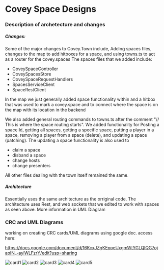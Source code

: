# Covey Space Designs

### Description of archetecture and changes

##### Changes:

Some of the major changes to Covey.Town include, Adding spaces files, changes to the map to add hitboxes for a space, and using towns.ts to act as a router for the covey.spaces
The spaces files that we added include:
- CoveySpaceController
- CoveySpacesStore
- CoveySpaceRequestHandlers
- SpacesServiceClient
- SpaceRestClient

In the map we just generally added space functionality within and a hitbox that was used to mark a covey.space and to connect where the space is on the map with its location in the backend

We also added general routing commands to towns.ts after the comment "// This is where the space routing starts". We added functionality for Posting a space Id, getting all spaces, getting a specific space, putting a player in a space, removing a player from a space (delete), and updating a space (patching). The updating a space functionality is also used to 
- claim a space
- disband a space
- change hosts
- change presenters

All other files dealing with the town itself remained the same.


##### Architecture
Essentially uses the same architecture as the orriginal code. The architecture uses Rest, and web sockets that we edited to work with spaces as seen above. More information in UML Diagram

### CRC and UML Diagrams

working on creating CRC cards/UML diagrams using google doc.
access here:

https://docs.google.com/document/d/16KcxJZgKEppeUxgmWtYGLQIQG7ojapIN_-aylWLFzrY/edit?usp=sharing

![card1](docs/cards/card1.png)
![card2](docs/cards/card2.png)
![card3](docs/cards/card3.png)
![card4](docs/cards/card4.png)
![card5](docs/cards/card5.png)
